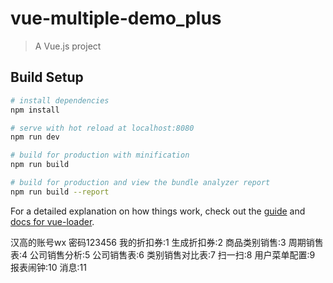 # vue-multiple-demo_plus

> A Vue.js project

## Build Setup

``` bash
# install dependencies
npm install

# serve with hot reload at localhost:8080
npm run dev

# build for production with minification
npm run build

# build for production and view the bundle analyzer report
npm run build --report
```

For a detailed explanation on how things work, check out the [guide](http://vuejs-templates.github.io/webpack/) and [docs for vue-loader](http://vuejs.github.io/vue-loader).

汉高的账号wx  密码123456
我的折扣券:1
生成折扣券:2
商品类别销售:3
周期销售表:4
公司销售分析:5
公司销售表:6
类别销售对比表:7
扫一扫:8
用户菜单配置:9
报表闹钟:10
消息:11

